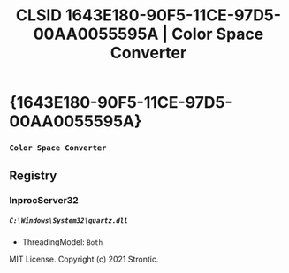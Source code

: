 ﻿---
title: "CLSID 1643E180-90F5-11CE-97D5-00AA0055595A | Color Space Converter"
excerpt: What is COM-Object CLSID 1643E180-90F5-11CE-97D5-00AA0055595A?
---

# {1643E180-90F5-11CE-97D5-00AA0055595A}

### `Color Space Converter`

## Registry


### InprocServer32

##### `C:\Windows\System32\quartz.dll`
* ThreadingModel: `Both`

MIT License. Copyright (c) 2021 Strontic.


